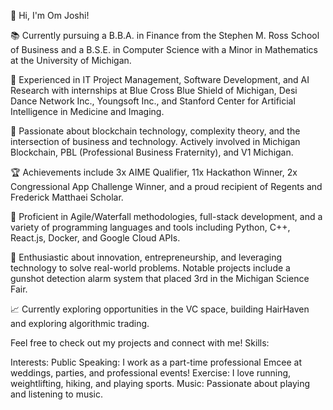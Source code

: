 👋 Hi, I'm Om Joshi!

📚 Currently pursuing a B.B.A. in Finance from the Stephen M. Ross School of Business and a B.S.E. in Computer Science with a Minor in Mathematics at the University of Michigan.

💼 Experienced in IT Project Management, Software Development, and AI Research with internships at Blue Cross Blue Shield of Michigan, Desi Dance Network Inc., Youngsoft Inc., and Stanford Center for Artificial Intelligence in Medicine and Imaging.

🚀 Passionate about blockchain technology, complexity theory, and the intersection of business and technology. Actively involved in Michigan Blockchain, PBL (Professional Business Fraternity), and V1 Michigan.

🏆 Achievements include 3x AIME Qualifier, 11x Hackathon Winner, 2x Congressional App Challenge Winner, and a proud recipient of Regents and Frederick Matthaei Scholar.

🔧 Proficient in Agile/Waterfall methodologies, full-stack development, and a variety of programming languages and tools including Python, C++, React.js, Docker, and Google Cloud APIs.

🌟 Enthusiastic about innovation, entrepreneurship, and leveraging technology to solve real-world problems. Notable projects include a gunshot detection alarm system that placed 3rd in the Michigan Science Fair.

📈 Currently exploring opportunities in the VC space, building HairHaven and exploring algorithmic trading.

Feel free to check out my projects and connect with me!
Skills:

































Interests:
Public Speaking: I work as a part-time professional Emcee at weddings, parties, and professional events!
Exercise: I love running, weightlifting, hiking, and playing sports.
Music: Passionate about playing and listening to music.
